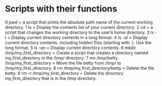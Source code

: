 # Scripts with their functions
0  pwd = a script that prints the absolute path name of the current working directory.
1 ls = Display the contents list of your current directory.
2 cd =  a script that changes the working directory to the user’s home directory.
3 ls -l = Display current directory contents in a long format.
4 ls -al = Display current directory contents, including hidden files (starting with .). Use the long format.
5 ls -an = Display current directory contents.
6 mkdir /tmp/my_first_directory = Create a script that creates a directory named my_first_directory in the /tmp/ directory.
7 mv /tmp/betty /tmp/my_first_directory = Move the file betty from /tmp/ to /tmp/my_first_directory.
8 rm /tmp/my_first_directory/betty = Delete the file betty.
9 rm -r /tmp/my_first_directory = Delete the directory my_first_directory that is in the /tmp directory.
